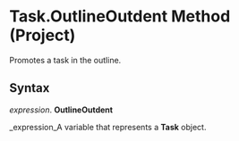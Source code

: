 
# Task.OutlineOutdent Method (Project)

Promotes a task in the outline.


## Syntax

 _expression_. **OutlineOutdent**

 _expression_A variable that represents a  **Task** object.

